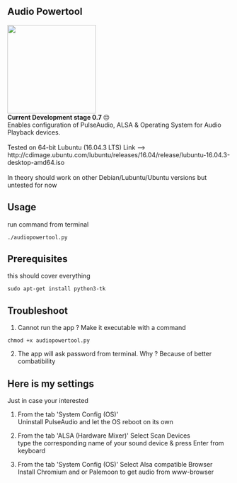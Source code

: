 ## Audio Powertool
<img src="https://drive.google.com/uc?id=1BIkDhjF2F5TDhPeoBiACK9HKKYnJNBbE" width="auto" height="200"/>
<br>
 <strong>Current Development stage 0.7 </strong> 😔
<br>
Enables configuration of PulseAudio, ALSA & Operating System for Audio Playback devices.
<br>
<br>
Tested on 64-bit Lubuntu (16.04.3 LTS) Link -->
http://cdimage.ubuntu.com/lubuntu/releases/16.04/release/lubuntu-16.04.3-desktop-amd64.iso
<br>
<br>
In theory should work on other Debian/Lubuntu/Ubuntu versions but untested for now
<br>

## Usage

run command from terminal
```
./audiopowertool.py
```

## Prerequisites

this should cover everything
```
sudo apt-get install python3-tk
```

## Troubleshoot

1) Cannot run the app ? Make it executable with a command
```
chmod +x audiopowertool.py
```

2) The app will ask password from terminal.
Why ? Because of better combatibility

## Here is my settings
Just in case your interested 

1) From the tab 'System Config (OS)' <br>
Uninstall PulseAudio and let the OS reboot on its own

2) From the tab 'ALSA (Hardware Mixer)'
Select Scan Devices <br>
type the corresponding name of your sound device & press Enter from keyboard

3) From the tab 'System Config (OS)'
Select Alsa compatible Browser <br>
Install Chromium and or Palemoon to get audio from www-browser
